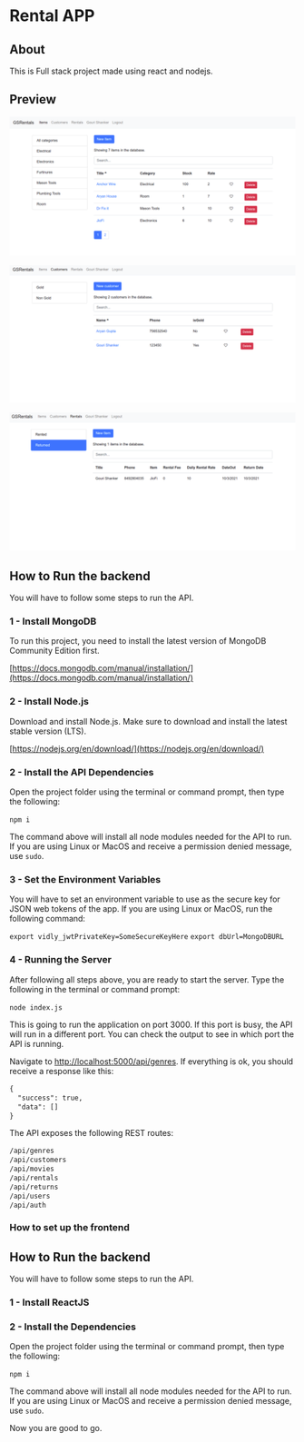 # Rental APP

## About

This is Full stack project made using react and nodejs.

## Preview

   ![HomeScreen](./images/HomeScreen.png)

   ![Customers](./images/customers.png)

   ![rentals](./images/rentals.png)

## How to Run the backend

You will have to follow some steps to run the API.

### 1 - Install MongoDB

To run this project, you need to install the latest version of MongoDB Community Edition first.

[https://docs.mongodb.com/manual/installation/](https://docs.mongodb.com/manual/installation/)

### 2 - Install Node.js

Download and install Node.js. Make sure to download and install the latest stable version (LTS).

[https://nodejs.org/en/download/](https://nodejs.org/en/download/)

### 2 - Install the API Dependencies

Open the project folder using the terminal or command prompt, then type the following:

`npm i`

The command above will install all node modules needed for the API to run. If you are using Linux or MacOS and receive a permission denied message, use `sudo`.

### 3 - Set the Environment Variables

You will have to set an environment variable to use as the secure key for JSON web tokens of the app. If you are using Linux or MacOS, run the following command:

`export vidly_jwtPrivateKey=SomeSecureKeyHere`
`export dbUrl=MongoDBURL`

### 4 - Running the Server

After following all steps above, you are ready to start the server. Type the following in the terminal or command prompt:

`node index.js`

This is going to run the application on port 3000. If this port is busy, the API will run in a different port. You can check the output to see in which port the API is running.

Navigate to [http://localhost:5000/api/genres](http://localhost:5000/api/genres). If everything is ok, you should receive a response like this:

```
{
  "success": true,
  "data": []
}
```

The API exposes the following REST routes:

```
/api/genres
/api/customers
/api/movies
/api/rentals
/api/returns
/api/users
/api/auth
```

### How to set up the frontend

## How to Run the backend

You will have to follow some steps to run the API.

### 1 - Install ReactJS

### 2 - Install the Dependencies

Open the project folder using the terminal or command prompt, then type the following:

`npm i`

The command above will install all node modules needed for the API to run. If you are using Linux or MacOS and receive a permission denied message, use `sudo`.

Now you are good to go.
